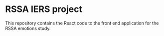 # RSSA IERS project

This repository contains the React code to the front end application for the RSSA emotions study.
